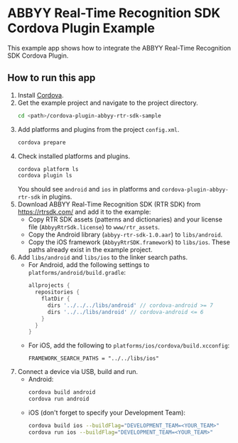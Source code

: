# ABBYY Real-Time Recognition SDK Cordova Plugin Example

This example app shows how to integrate the ABBYY Real-Time Recognition SDK Cordova Plugin.

## How to run this app

1. Install [Cordova](https://cordova.apache.org).
2. Get the example project and navigate to the project directory.
    ```sh
    cd <path>/cordova-plugin-abbyy-rtr-sdk-sample
    ```
3. Add platforms and plugins from the project `config.xml`.
    ```sh
    cordova prepare
    ```
4. Check installed platforms and plugins.
    ```sh
    cordova platform ls
    cordova plugin ls
    ```
    You should see `android` and `ios` in platforms and `cordova-plugin-abbyy-rtr-sdk` in plugins.
5. Download ABBYY Real-Time Recognition SDK (RTR SDK) from https://rtrsdk.com/ and add it to the example:
    * Copy RTR SDK assets (patterns and dictionaries) and your license file (`AbbyyRtrSdk.license`) to `www/rtr_assets`.
    * Copy the Android library (`abbyy-rtr-sdk-1.0.aar`) to `libs/android`.
    * Copy the iOS framework (`AbbyyRtrSDK.framework`) to `libs/ios`.
    These paths already exist in the example project.
6. Add `libs/android` and `libs/ios` to the linker search paths.
    * For Android, add the following settings to `platforms/android/build.gradle`:
        ```gradle
        allprojects {
          repositories {
            flatDir {
              dirs '../../../libs/android' // cordova-android >= 7
              dirs '../../libs/android' // cordova-android <= 6
            }
          }
        }
        ```
    * For iOS, add the following to `platforms/ios/cordova/build.xcconfig`:
        ```xcode
        FRAMEWORK_SEARCH_PATHS = "../../libs/ios"
        ```
7. Connect a device via USB, build and run.
    * Android:
        ```sh
        cordova build android
        cordova run android
        ```
    * iOS (don't forget to specify your Development Team):
        ```sh
        cordova build ios --buildFlag="DEVELOPMENT_TEAM=<YOUR_TEAM>"
        cordova run ios --buildFlag="DEVELOPMENT_TEAM=<YOUR_TEAM>"
        ```
